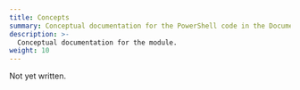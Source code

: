 ```yaml
---
title: Concepts
summary: Conceptual documentation for the PowerShell code in the Documentarian.MarkdownLint module.
description: >-
  Conceptual documentation for the module.
weight: 10
---
```


Not yet written.
